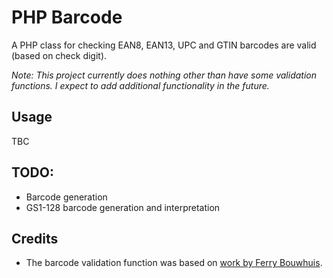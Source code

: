 # PHP Barcode
A PHP class for checking EAN8, EAN13, UPC and GTIN barcodes are valid (based on check digit).

_Note: This project currently does nothing other than have some validation functions. I expect to add additional functionality in the future._

## Usage
TBC

## TODO:
* Barcode generation
* GS1-128 barcode generation and interpretation

## Credits
* The barcode validation function was based on [work by Ferry Bouwhuis](http://www.phpclasses.org/package/8560-PHP-Detect-type-and-check-EAN-and-UPC-barcodes.html).